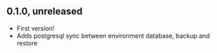 ## 0.1.0, unreleased
* First version!
* Adds postgresql sync between environment database, backup and restore
